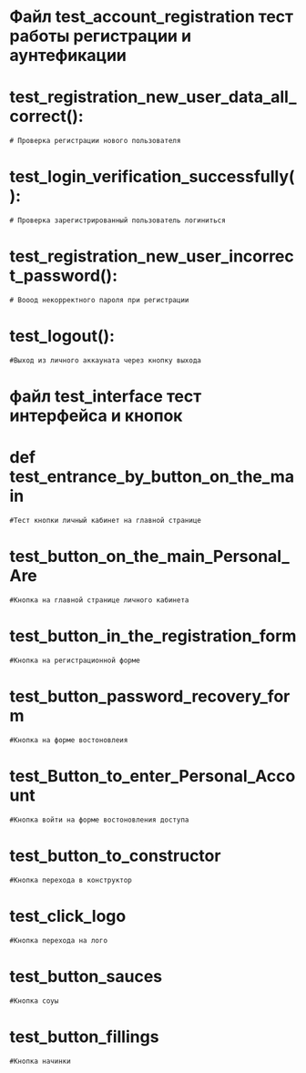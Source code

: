 # Файл test_account_registration тест работы регистрации и аунтефикации
# test_registration_new_user_data_all_correct(): 
    # Проверка регистрации нового пользователя
# test_login_verification_successfully(): 
    # Проверка зарегистрированный пользователь логиниться
# test_registration_new_user_incorrect_password(): 
    # Вооод некорректного пароля при регистрации
# test_logout(): 
    #Выход из личного аккауната через кнопку выхода
        
# файл test_interface тест интерфейса и кнопок
# def test_entrance_by_button_on_the_main
    #Тест кнопки личный кабинет на главной странице
# test_button_on_the_main_Personal_Are
    #Кнопка на главной странице личного кабинета
# test_button_in_the_registration_form
    #Кнопка на регистрационной форме
# test_button_password_recovery_form
    #Кнопка на форме востоновлеия
# test_Button_to_enter_Personal_Account
    #Кнопка войти на форме востоновления доступа
# test_button_to_constructor
    #Кнопка перехода в конструктор
# test_click_logo
    #Кнопка перехода на лого
# test_button_sauces
    #Кнопка соуы
# test_button_fillings
    #Кнопка начинки